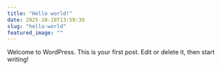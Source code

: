 ```yaml
---
title: "Hello world!"
date: 2025-10-18T13:59:39
slug: "hello-world"
featured_image: ""
---
```



<p>Welcome to WordPress. This is your first post. Edit or delete it, then start writing!</p>



<p></p>

